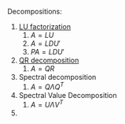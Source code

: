 
Decompositions:
1. [LU factorization](./LU%20Factorization.md)
	1. $A=LU$
	2. $A=LDU'$
	3. $PA=LDU'$
2. [QR decomposition](./Orthogonality.md)
	1. $A=QR$
3. Spectral decomposition
	1. $A=Q\Lambda Q^T$
4. Spectral Value Decomposition
	1. $A=U\Lambda V^T$
5. 